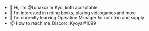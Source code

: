 - 👋 Hi, I’m @Lunaxcx or Kyo, both acceptable
- 👀 I’m interested in reding books, playing videogames and more
- 🌱 I’m currently learning Operation Manager for nutrition and supply
- 📫 How to reach me, Discord: Kyoya #1099
